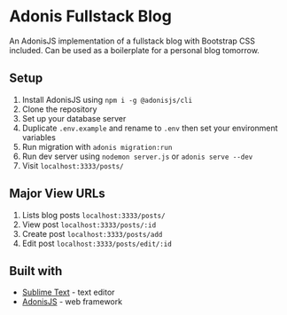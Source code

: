 # Adonis Fullstack Blog

An AdonisJS implementation of a fullstack blog with Bootstrap CSS included.
Can be used as a boilerplate for a personal blog tomorrow.

## Setup
1. Install AdonisJS using `npm i -g @adonisjs/cli`
2. Clone the repository 
3. Set up your database server 
4. Duplicate `.env.example` and rename to `.env` then set your environment variables
5. Run migration with `adonis migration:run`  
6. Run dev server using `nodemon server.js` or `adonis serve --dev`
7. Visit `localhost:3333/posts/`

## Major View URLs
1. Lists blog posts
`localhost:3333/posts/`
2. View post
`localhost:3333/posts/:id`
3. Create post
`localhost:3333/posts/add`
3. Edit post
`localhost:3333/posts/edit/:id`

 ## Built with
 - [Sublime Text](https://www.sublimetext.com) - text editor
 - [AdonisJS](https://www.adonisjs.com) - web framework

